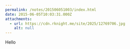 ```yaml
---
permalink: /notes/201506051003/index.html
date: 2015-06-05T10:03:31.000Z
attachments:
  - url: https://cdn.rknight.me/site/2025/12769706.jpg
    alt: null
---
```


Hello
